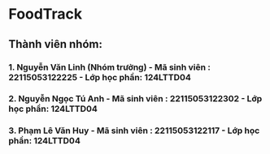 # FoodTrack

## Thành viên nhóm: 
### 1. Nguyễn Văn Linh (Nhóm trưởng) - Mã sinh viên : 22115053122225 - Lớp học phần: 124LTTD04
### 2. Nguyễn Ngọc Tú Anh - Mã sinh viên : 22115053122302 - Lớp học phần: 124LTTD04
### 3. Phạm Lê Văn Huy - Mã sinh viên : 22115053122117 - Lớp học phần: 124LTTD04
